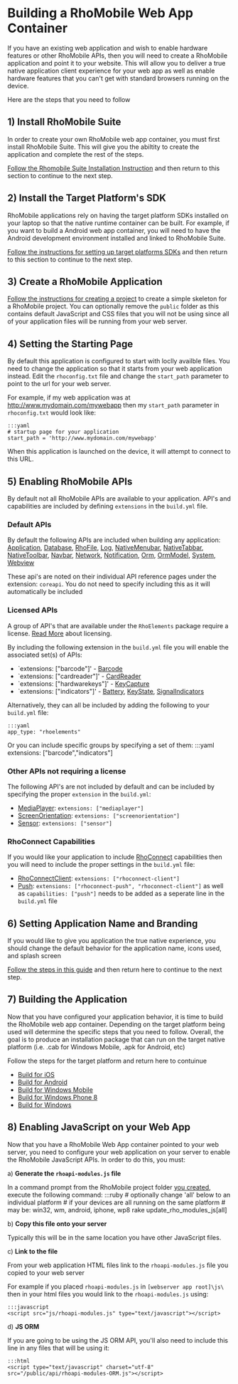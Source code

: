 # Building a RhoMobile Web App Container

If you have an existing web application and wish to enable hardware features or other RhoMobile APIs, then you will need to create a RhoMobile application and point it to your website. This will allow you to deliver a true native application client experience for your web app as well as enable hardware features that you can't get with standard browsers running on the device.

Here are the steps that you need to follow

## 1) Install RhoMobile Suite
In order to create your own RhoMobile web app container, you must first install RhoMobile Suite. This will give you the abiltity to create the application and complete the rest of the steps.

[Follow the Rhomobile Suite Installation Instruction](rhomobile-install) and then return to this section to continue to the next step.

## 2) Install the Target Platform's SDK
RhoMobile applications rely on having the target platform SDKs installed on your laptop so that the native runtime container can be built. For example, if you want to build a Android web app container, you will need to have the Android development environment installed and linked to RhoMobile Suite.

[Follow the instructions for setting up target platforms SDKs](nativesdksetup) and then return to this section to continue to the next step.

## 3) Create a RhoMobile Application
[Follow the instructions for creating a project](creating_a_project#creating-a-project-with-rhostudio) to create a simple skeleton for a RhoMobile project. You can optionally remove the `public` folder as this contains default JavaScript and CSS files that you will not be using since all of your application files will be running from your web server.

## 4) Setting the Starting Page
By default this application is configured to start with loclly availble files. You need to change the application so that it starts from your web application instead. Edit the `rhoconfig.txt` file and change the `start_path` parameter to point to the url for your web server.

For example, if my web application was at http://www.mydomain.com/mywebapp then my `start_path` parameter in `rhoconfig.txt` would look like:

    :::yaml
    # startup page for your application
    start_path = 'http://www.mydomain.com/mywebapp'

When this application is launched on the device, it will attempt to connect to this URL.

## 5) Enabling RhoMobile APIs
By default not all RhoMobile APIs are available to your application. API's and capabilities are included by defining `extensions` in the `build.yml` file.

### Default APIs 
By default the following APIs are included when building any application:
[Application](../api/Application), [Database](../api/Database), [RhoFile](../api/File), [Log](../api/Log), [NativeMenubar](../api/NativeMenubar), [NativeTabbar](../api/NativeTabbar), [NativeToolbar](../api/NativeToolbar), [Navbar](..api/Navbar), [Network](../api/Network), [Notification](../api/Notification), [Orm](../api/Orm), [OrmModel](..api/OrmModel), [System](../api/system), [Webview](../api/webview) 

These api's are noted on their individual API reference pages under the extension: `coreapi`. You do not need to specify including this as it will automatically be included

### Licensed APIs
A group of API's that are available under the `RhoElements` package require a license. [Read More](licensing) about licensing. 

By including the following extension in the `build.yml` file you will enable the associated set(s) of APIs:

* `extensions: ["barcode"]' - [Barcode](../api/barcode)
* `extensions: ["cardreader"]' - [CardReader](../api/cardreader)
* `extensions: ["hardwarekeys"]' - [KeyCapture](../api/keycapture)
* `extensions: ["indicators"]' - [Battery](../api/battery), [KeyState](../api/keystate), [SignalIndicators](../api/signalindicators)
 
Alternatively, they can all be included by adding the following to your `build.yml` file:

    :::yaml
    app_type: "rhoelements"

Or you can include specific groups by specifying a set of them:
    :::yaml
    extensions: ["barcode","indicators"]

### Other APIs not requiring a license
The following API's are not included by default and can be included by specifying the proper `extension` in the `build.yml`:

* [MediaPlayer](../api/mediaplayer): `extensions: ["mediaplayer"]`
* [ScreenOrientation](../api/screenorientation): `extensions: ["screenorientation"]`
* [Sensor](../api/sensor): `extensions: ["sensor"]`

### RhoConnect Capabilities
If you would like your application to include [RhoConnect](../rhoconnect/introduction) capabilities then you will need to include the proper settings in the `build.yml` file:

* [RhoConnectClient](../api/RhoConnectClient): `extensions: ["rhoconnect-client"]`
* [Push](../api/Push): `extensions: ["rhoconnect-push", "rhoconnect-client"]` as well as `capabilities: ["push"]` needs to be added as a seperate line in the `build.yml` file


## 6) Setting Application Name and Branding
If you would like to give you application the true native experience, you should change the default behavior for the application name, icons used, and splash screen

[Follow the steps in this guide](app_icon_splash) and then return here to continue to the next step.

## 7) Building the Application
Now that you have configured your application behavior, it is time to build the RhoMobile web app container. Depending on the target platform being used will determine the specific steps that you need to follow. Overall, the goal is to produce an installation package that can run on the target native platform (i.e. .cab for Windows Mobile, .apk for Android, etc)

Follow the steps for the target platform and return here to contuinue

* [Build for iOS](build_ios)
* [Build for Android](build_android)
* [Build for Windows Mobile](build_wm)
* [Build for Windows Phone 8](build_wp8)
* [Build for Windows](build_win)

## 8) Enabling JavaScript on your Web App
Now that you have a RhoMobile Web App container pointed to your web server, you need to configure your web application on your server to enable the RhoMobile JavaScript APIs. In order to do this, you must:

a) **Generate the `rhoapi-modules.js` file**

In a command prompt from the RhoMobile project folder [you created](#3-create-a-rhomobile-application), execute the following command:
    :::ruby
    # optionally change 'all' below to an individual platform 
    # if your devices are all running on the same platform
    # may be: win32, wm, android, iphone, wp8
    rake update_rho_modules_js[all]


b) **Copy this file onto your server**

Typically this will be in the same location you have other JavaScript files.


c) **Link to the file**

From your web application HTML files link to the `rhoapi-modules.js` file you copied to your web server

For example if you placed `rhoapi-modules.js` in `[webserver app root]\js\` then in your html files you would link to the `rhoapi-modules.js` using:

    :::javascript
    <script src="js/rhoapi-modules.js" type="text/javascript"></script>

d) **JS ORM**

If you are going to be using the JS ORM API, you'll also need to include this line in any files that will be using it:

    :::html
    <script type="text/javascript" charset="utf-8" src="/public/api/rhoapi-modules-ORM.js"></script>